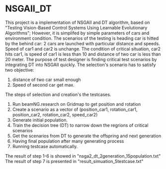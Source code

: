 # NSGAII_DT
This project is a implementation of NSGAII and DT algorithm, based on "Testing Vision-Based Control Systems Using Learnable
Evolutionary Algorithms"; However, it is simplifed by simple parameters of cars and environment condition.
The scenarios of the testing is heading car is hitted by the behind car: 2 cars are launched with particular distance and speeds. Speed of car1 and car2 is unchange. The condition of critical situation, car2 hits car1, is speed of car1 is less than 10 and distance of two car is less than 20 meter.
The purpose of test designer is finding critical test scenarios by integrating DT into NSGAII quickly.
The selection's scenario has to satisfy two objective:
  1. distance of two car small enough
  2. Speed of second car get max. 
  
The steps of selection and creation's the testcases.
1. Run beamNG.research on Gridmap to get position and rotation 
2. Create a scenario as a vector of (position_car1, rotation_car1, position_car2, rotation_car2, speed_car2)
3. Generate initial population.
4. Train the decision tree (DT) to narrow down the regrions of critical scenarios
5. Get the scenarios from DT to generate the offspring and next generation
6. Having final population after many generating process
7. Running testcase automatically.

The result of step 1-6 is showed in "nsga2_dt_2generation_15population.txt"
The result of step 7 is presented in "result_simuation_5testcase.txt"
